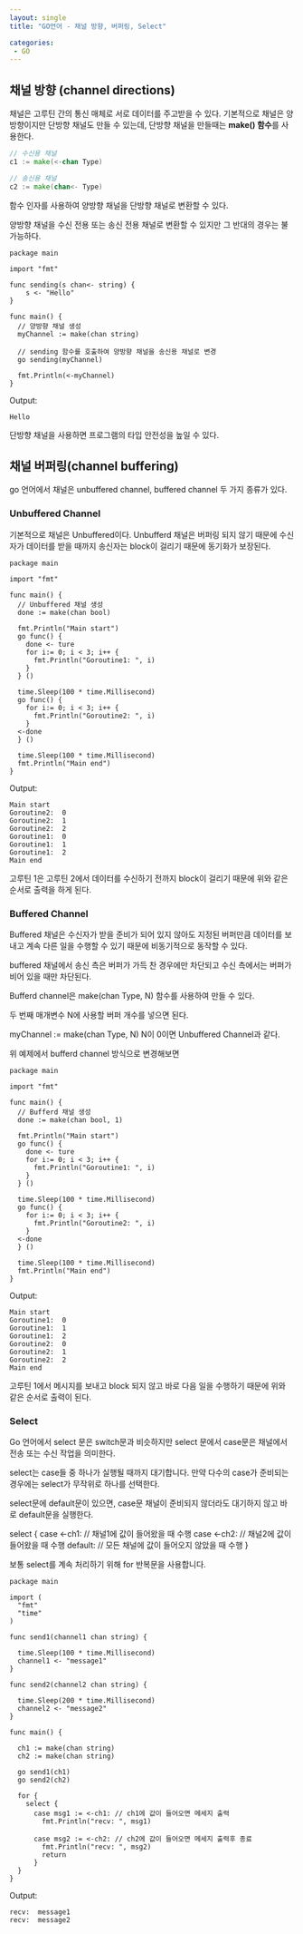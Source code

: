 ```yaml
---
layout: single
title: "GO언어 - 채널 방향, 버퍼링, Select"

categories:
 - GO
---
```



## 채널 방향 (channel directions)
채널은 고루틴 간의 통신 매체로 서로 데이터를 주고받을 수 있다. 기본적으로 채널은 양방향이지만 단방향 채널도 만들 수 있는데,  단방향 채널을 만들때는 **make() 함수**를 사용한다.
```go
// 수신용 채널
c1 := make(<-chan Type)

// 송신용 채널
c2 := make(chan<- Type)
```
함수 인자를 사용하여 양방향 채널을 단방향 채널로 변환할 수 있다.

양방향 채널을 수신 전용 또는 송신 전용 채널로 변환할 수 있지만 그 반대의 경우는 불가능하다.
```
package main

import "fmt"

func sending(s chan<- string) {
	s <- "Hello"
}

func main() {
  // 양방향 채널 생성
  myChannel := make(chan string)
  
  // sending 함수를 호출하여 양방향 채널을 송신용 채널로 변경
  go sending(myChannel)

  fmt.Println(<-myChannel)
}
```
Output:
```
Hello
```
단방향 채널을 사용하면 프로그램의 타입 안전성을 높일 수 있다.

## 채널 버퍼링(channel buffering)
go 언어에서 채널은 unbuffered channel, buffered channel 두 가지 종류가 있다.

### Unbuffered Channel
기본적으로 채널은 Unbuffered이다. Unbufferd 채널은 버퍼링 되지 않기 때문에 수신자가 데이터를 받을 때까지 송신자는 block이 걸리기 때문에 동기화가 보장된다.
```
package main

import "fmt"

func main() {
  // Unbuffered 채널 생성
  done := make(chan bool)

  fmt.Println("Main start")
  go func() {
    done <- ture
    for i:= 0; i < 3; i++ {
      fmt.Println("Goroutine1: ", i)
    }
  } ()

  time.Sleep(100 * time.Millisecond)
  go func() {
    for i:= 0; i < 3; i++ {
      fmt.Println("Goroutine2: ", i)
    }
  <-done
  } () 

  time.Sleep(100 * time.Millisecond)
  fmt.Println("Main end")
}
```
Output:
```
Main start
Goroutine2:  0
Goroutine2:  1
Goroutine2:  2
Goroutine1:  0
Goroutine1:  1
Goroutine1:  2
Main end
```
고루틴 1은 고루틴 2에서 데이터를 수신하기 전까지 block이 걸리기 때문에 위와 같은 순서로 출력을 하게 된다.

 


 
### Buffered Channel
Buffered 채널은 수신자가 받을 준비가 되어 있지 않아도 지정된 버퍼만큼 데이터를 보내고 계속 다른 일을 수행할 수 있기 때문에 비동기적으로 동작할 수 있다.

buffered 채널에서 송신 측은 버퍼가 가득 찬 경우에만 차단되고 수신 측에서는 버퍼가 비어 있을 때만 차단된다.

 

Bufferd channel은 make(chan Type, N) 함수를 사용하여 만들 수 있다.

두 번째 매개변수 N에 사용할 버퍼 개수를 넣으면 된다.

myChannel := make(chan Type, N)
N이 0이면 Unbuffered Channel과 같다.

 

위 예제에서 bufferd channel 방식으로 변경해보면
```
package main

import "fmt"

func main() {
  // Bufferd 채널 생성
  done := make(chan bool, 1)

  fmt.Println("Main start")
  go func() {
    done <- ture
    for i:= 0; i < 3; i++ {
      fmt.Println("Goroutine1: ", i)
    }
  } ()

  time.Sleep(100 * time.Millisecond)
  go func() {
    for i:= 0; i < 3; i++ {
      fmt.Println("Goroutine2: ", i)
    }
  <-done
  } () 

  time.Sleep(100 * time.Millisecond)
  fmt.Println("Main end")
}
```
Output:
```
Main start
Goroutine1:  0
Goroutine1:  1
Goroutine1:  2
Goroutine2:  0
Goroutine2:  1
Goroutine2:  2
Main end
```
고루틴 1에서 메시지를 보내고 block 되지 않고 바로 다음 일을 수행하기 때문에 위와 같은 순서로 출력이 된다.

### Select
Go 언어에서 select 문은 switch문과 비슷하지만 select 문에서 case문은 채널에서 전송 또는 수신 작업을 의미한다.

 

select는 case들 중 하나가 실행될 때까지 대기합니다. 만약 다수의 case가 준비되는 경우에는 select가 무작위로 하나를 선택한다.

select문에 default문이 있으면, case문 채널이 준비되지 않더라도 대기하지 않고 바로 default문을 실행한다.

select {
  case <-ch1:
    // 채널1에 값이 들어왔을 때 수행
  case <-ch2:
    // 채널2에 값이 들어왔을 때 수행
  default:
    // 모든 채널에 값이 들어오지 않았을 때 수행
}
 

보통 select를 계속 처리하기 위해 for 반복문을 사용합니다.
```
package main

import (
  "fmt"
  "time"
)

func send1(channel1 chan string) {

  time.Sleep(100 * time.Millisecond)
  channel1 <- "message1"
}

func send2(channel2 chan string) {

  time.Sleep(200 * time.Millisecond)
  channel2 <- "message2"
}

func main() {

  ch1 := make(chan string)
  ch2 := make(chan string)

  go send1(ch1)
  go send2(ch2)

  for {
    select {
      case msg1 := <-ch1: // ch1에 값이 들어오면 메세지 출력
        fmt.Println("recv: ", msg1)

      case msg2 := <-ch2: // ch2에 값이 들어오면 메세지 출력후 종료
        fmt.Println("recv: ", msg2)
        return
      }
  }
}
```
Output:
```
recv:  message1
recv:  message2
```
